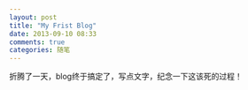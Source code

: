 ```yaml
---
layout: post
title: "My Frist Blog"
date: 2013-09-10 08:33
comments: true
categories: 随笔
---
```


折腾了一天，blog终于搞定了，写点文字，纪念一下这该死的过程！
